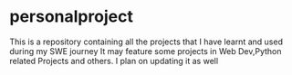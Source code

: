 # personalproject
This is a repository containing all the projects that I have learnt and used during my SWE  journey
It may feature some projects in Web Dev,Python related Projects and others.
I plan on updating it as well

